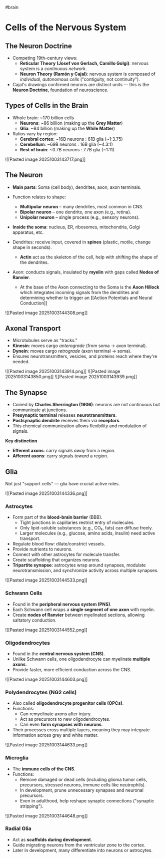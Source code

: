 #brain
# **Cells of the Nervous System**
## **The Neuron Doctrine**
- Competing 19th-century views:
    - **Reticular Theory (Josef von Gerlach, Camillo Golgi)**: nervous system is a _continuous network_.
    - **Neuron Theory (Ramón y Cajal)**: nervous system is composed of _individual, autonomous cells_ ("contiguity, not continuity").
- Cajal's drawings confirmed neurons are distinct units — this is the **Neuron Doctrine**, foundation of neuroscience.
## **Types of Cells in the Brain**
- Whole brain: ~170 billion cells    
    - **Neurons**: ~86 billion (making up the **Grey Matter**)
    - **Glia**: ~84 billion (making up the **While Matter**)
- Ratios vary by region:
    - **Cerebral cortex**: ~16B neurons : 61B glia (~1:3.75)
    - **Cerebellum**: ~69B neurons : 16B glia (~4.3:1)
    - **Rest of brain**: ~0.7B neurons : 7.7B glia (~1:11)

![[Pasted image 20251003143717.png]]
## **The Neuron**
- **Main parts**: Soma (cell body), dendrites, axon, axon terminals.
- Function relates to shape:
    - **Multipolar neuron** – many dendrites, most common in CNS.
    - **Bipolar neuron** – one dendrite, one axon (e.g., retina).
    - **Unipolar neuron** – single process (e.g., sensory neurons).

- **Inside the soma**: nucleus, ER, ribosomes, mitochondria, Golgi apparatus, etc.
- Dendrites: receive input, covered in **spines** (plastic, motile, change shape in seconds).
	- **Actin** act as the skeleton of the cell, help with shifting the shape of the dendrites.
- Axon: conducts signals, insulated by **myelin** with gaps called **Nodes of Ranvier**.
	- At the base of the Axon connecting to the Soma is the **Axon Hillock** which integrates incoming signals from the dendrites and determining whether to trigger an [[Action Potentials and Neural Conduction]]

![[Pasted image 20251003144308.png]]
## **Axonal Transport**
- Microtubules serve as "tracks."
- **Kinesin**: moves cargo _anterograde_ (from soma → axon terminal).
- **Dynein**: moves cargo _retrograde_ (axon terminal → soma).
- Ensures neurotransmitters, vesicles, and proteins reach where they're needed.

![[Pasted image 20251003143914.png]]
![[Pasted image 20251003143850.png]]
![[Pasted image 20251003143939.png]]
## **The Synapse**
- Coined by **Charles Sherrington (1906)**: neurons are not continuous but communicate at junctions.
- **Presynaptic terminal** releases **neurotransmitters**.
- **Postsynaptic dendrite** receives them via **receptors**.
- This chemical communication allows flexibility and modulation of signals.

**Key distinction**
- **Efferent axons**: carry signals _away_ from a region.
- **Afferent axons**: carry signals _toward_ a region.
## **Glia**
Not just "support cells" — glia have crucial active roles.

![[Pasted image 20251003144336.png]]
### **Astrocytes**
- Form part of the **blood-brain barrier** (BBB).
    - Tight junctions in capillaries restrict entry of molecules.
    - Only lipid-soluble substances (e.g., CO₂, fats) can diffuse freely.
    - Larger molecules (e.g., glucose, amino acids, insulin) need active transport.
- Regulate blood flow: dilate/constrict vessels.
- Provide nutrients to neurons.
- Connect with other astrocytes for molecule transfer.
- Create scaffolding that organizes neurons.
- **Tripartite synapse**: astrocytes wrap around synapses, modulate neurotransmission, and synchronize activity across multiple synapses.

![[Pasted image 20251003144533.png]]
### **Schwann Cells**
- Found in the **peripheral nervous system (PNS)**.
- Each Schwann cell wraps a **single segment of one axon** with myelin.
- Create **nodes of Ranvier** between myelinated sections, allowing saltatory conduction.

![[Pasted image 20251003144552.png]]
### **Oligodendrocytes**
- Found in the **central nervous system (CNS)**.
- Unlike Schwann cells, one oligodendrocyte can myelinate **multiple axons**.
- Provide faster, more efficient conduction across the CNS.

![[Pasted image 20251003144603.png]]
### **Polydendrocytes (NG2 cells)**
- Also called **oligodendrocyte progenitor cells (OPCs)**.
- Functions:
    - Can remyelinate axons after injury.
    - Act as precursors to new oligodendrocytes.
    - Can even **form synapses with neurons**.
- Their processes cross multiple layers, meaning they may integrate information across grey and white matter.

![[Pasted image 20251003144633.png]]
### **Microglia**
- The **immune cells of the CNS**.
- Functions:
    - Remove damaged or dead cells (including glioma tumor cells, precursors, stressed neurons, immune cells like neutrophils).
    - In development, prune unnecessary synapses and neuronal precursors.
    - Even in adulthood, help reshape synaptic connections ("synaptic stripping").

![[Pasted image 20251003144648.png]]
### **Radial Glia**
- Act as **scaffolds during development**.
- Guide migrating neurons from the ventricular zone to the cortex.
- Later in development, many differentiate into neurons or astrocytes.